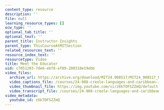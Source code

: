 ```yaml
---
content_type: resource
description: ''
file: null
learning_resource_types: []
ocw_type: ''
optional_tab_title: ''
optional_text: ''
parent_title: Instructor Insights
parent_type: ThisCourseAtMITSection
related_resources_text: ''
resource_index_text: ''
resourcetype: Video
title: Meet the Educator
uid: c7051203-7de6-ebf8-af89-200310e19ebb
video_files:
  archive_url: https://archive.org/download/MIT24.908S17/MIT24_908S17_Meet_the_Educator_English_300k.mp4
  video_captions_file: /courses/24-908-creole-languages-and-caribbean-identities-spring-2017/18346e4c4ee1568bbbde9740ad925be4_z6kTOFSZZmQ.vtt
  video_thumbnail_file: https://img.youtube.com/vi/z6kTOFSZZmQ/default.jpg
  video_transcript_file: /courses/24-908-creole-languages-and-caribbean-identities-spring-2017/5670e79d008a44c4157e1caa4cba07be_z6kTOFSZZmQ.pdf
video_metadata:
  youtube_id: z6kTOFSZZmQ
---
```

